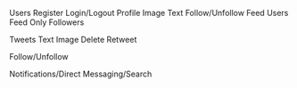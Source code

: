 Users
    Register
    Login/Logout
    Profile
        Image
        Text
        Follow/Unfollow
    Feed
        Users Feed Only
        Followers

Tweets
    Text
    Image
    Delete
    Retweet

Follow/Unfollow


Notifications/Direct Messaging/Search